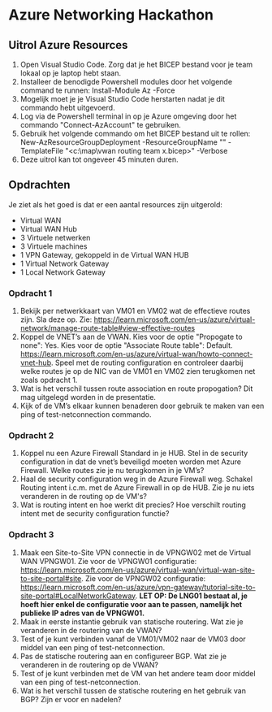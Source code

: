 # Azure Networking Hackathon

## Uitrol Azure Resources

1. Open Visual Studio Code. Zorg dat je het BICEP bestand voor je team lokaal op je laptop hebt staan.
2. Installeer de benodigde Powershell modules door het volgende command te runnen:
Install-Module Az -Force
3. Mogelijk moet je je Visual Studio Code herstarten nadat je dit commando hebt uitgevoerd.
4. Log via de Powershell terminal in op je Azure omgeving door het commando "Connect-AzAccount" te gebruiken.
5. Gebruik het volgende commando om het BICEP bestand uit te rollen:
New-AzResourceGroupDeployment -ResourceGroupName "<resourcegroupname>" -TemplateFile "<c:\map\vwan routing team x.bicep>" -Verbose
6. Deze uitrol kan tot ongeveer 45 minuten duren.

## Opdrachten

Je ziet als het goed is dat er een aantal resources zijn uitgerold:
- Virtual WAN
- Virtual WAN Hub
- 3 Virtuele netwerken
- 3 Virtuele machines
- 1 VPN Gateway, gekoppeld in de Virtual WAN HUB
- 1 Virtual Network Gateway
- 1 Local Network Gateway


### Opdracht 1
1. Bekijk per netwerkkaart van VM01 en VM02 wat de effectieve routes zijn. Sla deze op. Zie: https://learn.microsoft.com/en-us/azure/virtual-network/manage-route-table#view-effective-routes
2. Koppel de VNET’s aan de VWAN. Kies voor de optie "Propogate to none": Yes. Kies voor de optie "Associate Route table": Default. https://learn.microsoft.com/en-us/azure/virtual-wan/howto-connect-vnet-hub. Speel met de routing configuration en controleer daarbij welke routes je op de NIC van de VM01 en VM02 zien terugkomen net zoals opdracht 1.
4. Wat is het verschil tussen route association en route propogation? Dit mag uitgelegd worden in de presentatie.
5. Kijk of de VM’s elkaar kunnen benaderen door gebruik te maken van een ping of test-netconnection commando.

### Opdracht 2
1. Koppel nu een Azure Firewall Standard in je HUB. Stel in de security configuration in dat de vnet’s beveiligd moeten worden met Azure Firewall. Welke routes zie je nu terugkomen in je VM’s?
2. Haal de security configuration weg in de Azure Firewall weg. Schakel Routing intent i.c.m. met de Azure Firewall in op de HUB. Zie je nu iets veranderen in de routing op de VM's?
3. Wat is routing intent en hoe werkt dit precies? Hoe verschilt routing intent met de security configuration functie?

### Opdracht 3
1. Maak een Site-to-Site VPN connectie in de VPNGW02 met de Virtual WAN VPNGW01. Zie voor de VPNGW01 configuratie: https://learn.microsoft.com/en-us/azure/virtual-wan/virtual-wan-site-to-site-portal#site. Zie voor de VPNGW02 configuratie: https://learn.microsoft.com/en-us/azure/vpn-gateway/tutorial-site-to-site-portal#LocalNetworkGateway. **LET OP: De LNG01 bestaat al, je hoeft hier enkel de configuratie voor aan te passen, namelijk het publieke IP adres van de VPNGW01.** 
2. Maak in eerste instantie gebruik van statische routering. Wat zie je veranderen in de routering van de VWAN?
3. Test of je kunt verbinden vanaf de VM01/VM02 naar de VM03 door middel van een ping of test-netconnection.
4. Pas de statische routering aan en configureer BGP. Wat zie je veranderen in de routering op de VWAN?
5. Test of je kunt verbinden met de VM van het andere team door middel van een ping of test-netconnection.
6. Wat is het verschil tussen de statische routering en het gebruik van BGP? Zijn er voor en nadelen?
